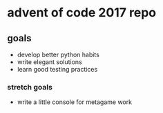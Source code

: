 # advent of code 2017 repo

## goals

  * develop better python habits
  * write elegant solutions
  * learn good testing practices

### stretch goals

  * write a little console for metagame work
